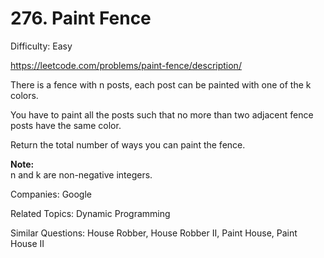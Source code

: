 # 276. Paint Fence

Difficulty: Easy

https://leetcode.com/problems/paint-fence/description/

There is a fence with n posts, each post can be painted with one of the k colors.

You have to paint all the posts such that no more than two adjacent fence posts have the same color.

Return the total number of ways you can paint the fence.

**Note:**  
n and k are non-negative integers.

Companies: Google

Related Topics: Dynamic Programming

Similar Questions: House Robber, House Robber II, Paint House, Paint House II
